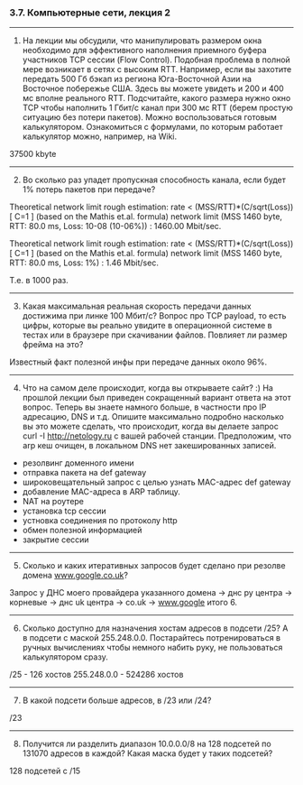 ### 3.7. Компьютерные сети, лекция 2
---
1.	На лекции мы обсудили, что манипулировать размером окна необходимо для эффективного наполнения приемного буфера участников TCP сессии (Flow Control).
Подобная проблема в полной мере возникает в сетях с высоким RTT. Например, если вы захотите передать 500 Гб бэкап из региона Юга-Восточной Азии на Восточное побережье США.
Здесь вы можете увидеть и 200 и 400 мс вполне реального RTT. Подсчитайте, какого размера нужно окно TCP чтобы наполнить 1 Гбит/с канал при 300 мс RTT 
(берем простую ситуацию без потери пакетов). Можно воспользоваться готовым калькулятором. Ознакомиться с формулами, по которым работает калькулятор можно, например, на Wiki.

37500 kbyte

---
2.	Во сколько раз упадет пропускная способность канала, если будет 1% потерь пакетов при передаче?

Theoretical network limit
rough estimation: rate < (MSS/RTT)*(C/sqrt(Loss)) [ C=1 ] (based on the Mathis et.al. formula)
network limit (MSS 1460 byte, RTT: 80.0 ms, Loss: 10-08 (10-06%)) : 1460.00 Mbit/sec.

Theoretical network limit
rough estimation: rate < (MSS/RTT)*(C/sqrt(Loss)) [ C=1 ] (based on the Mathis et.al. formula)
network limit (MSS 1460 byte, RTT: 80.0 ms, Loss: 1%) : 1.46 Mbit/sec.

Т.е. в 1000 раз.

---
3.	Какая максимальная реальная скорость передачи данных достижима при линке 100 Мбит/с? Вопрос про TCP payload, то есть цифры, которые вы реально увидите в операционной
системе в тестах или в браузере при скачивании файлов. Повлияет ли размер фрейма на это?

Известный факт полезной инфы при передаче данных около 96%.

---
4.	Что на самом деле происходит, когда вы открываете сайт? :) На прошлой лекции был приведен сокращенный вариант ответа на этот вопрос. Теперь вы знаете намного больше,
в частности про IP адресацию, DNS и т.д. Опишите максимально подробно насколько вы это можете сделать, что происходит, когда вы делаете запрос curl -I http://netology.ru 
с вашей рабочей станции. Предположим, что arp кеш очищен, в локальном DNS нет закешированных записей.

- резолвинг доменного имени
- отправка пакета на def gateway
- широковещательный запрос с целью узнать MAC-адрес def gateway
- добавление MAC-адреса в ARP таблицу.
- NAT на роутере 
- установка tcp сессии
- устновка соединения по протоколу http
- обмен полезной информацией
- закрытие сессии

---
5.	Сколько и каких итеративных запросов будет сделано при резолве домена www.google.co.uk?

Запрос у ДНС моего провайдера указанного домена -> днс ру центра -> корневые -> днс uk центра -> co.uk -> www.google итого 6.

---
6.	Сколько доступно для назначения хостам адресов в подсети /25? А в подсети с маской 255.248.0.0. Постарайтесь потренироваться в ручных вычислениях чтобы немного набить руку,
 не пользоваться калькулятором сразу.

/25 - 126 хостов
255.248.0.0 - 524286 хостов

---
7.	В какой подсети больше адресов, в /23 или /24?

/23

---
8.	Получится ли разделить диапазон 10.0.0.0/8 на 128 подсетей по 131070 адресов в каждой? Какая маска будет у таких подсетей?

128 подсетей с /15 
